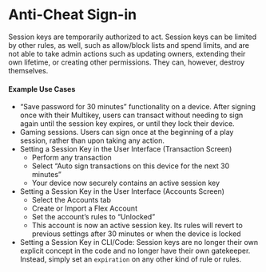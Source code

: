# Anti-Cheat Sign-in

Session keys are temporarily authorized to act. Session keys can be limited by other rules, as well, such as allow/block lists and spend limits, and are not able to take admin actions such as updating owners, extending their own lifetime, or creating other permissions. They can, however, destroy themselves.

#### Example Use Cases

* “Save password for 30 minutes” functionality on a device. After signing once with their Multikey, users can transact without needing to sign again until the session key expires, or until they lock their device.
* Gaming sessions. Users can sign once at the beginning of a play session, rather than upon taking any action.
* Setting a Session Key in the User Interface (Transaction Screen)
  * Perform any transaction
  * Select “Auto sign transactions on this device for the next 30 minutes”
  * Your device now securely contains an active session key
* Setting a Session Key in the User Interface (Accounts Screen)
  * Select the Accounts tab
  * Create or Import a Flex Account
  * Set the account’s rules to “Unlocked”
  * This account is now an active session key. Its rules will revert to previous settings after 30 minutes or when the device is locked
* Setting a Session Key in CLI/Code: Session keys are no longer their own explicit concept in the code and no longer have their own gatekeeper. Instead, simply set an `expiration` on any other kind of rule or rules.

